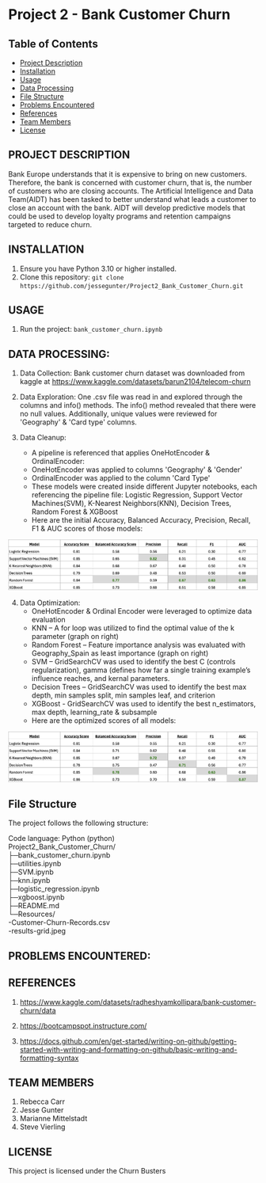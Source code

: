 # Project 2 - Bank Customer Churn   

## Table of Contents

- [Project Description](#project-description)
- [Installation](#installation)
- [Usage](#usage)
- [Data Processing](#data-processing)
- [File Structure](#file-structure)
- [Problems Encountered](#problems-encountered)
- [References](#references)
- [Team Members](#team-members)
- [License](#license)

## PROJECT DESCRIPTION   
 Bank Europe understands that it is expensive to bring on new customers.  Therefore, the bank is concerned with customer churn, that is, the number of customers who are closing accounts. The Artificial Intelligence and Data Team(AIDT) has been tasked to better understand what leads a customer to close an account with the bank. AIDT will develop predictive models that could be used to develop loyalty programs and retention campaigns targeted to reduce churn.   

## INSTALLATION   

1. Ensure you have Python 3.10 or higher installed.   
2. Clone this repository: `git clone https://github.com/jessegunter/Project2_Bank_Customer_Churn.git`   

## USAGE   

1. Run the project: `bank_customer_churn.ipynb`   

## DATA PROCESSING:   

1. Data Collection: Bank customer churn dataset was downloaded from kaggle at https://www.kaggle.com/datasets/barun2104/telecom-churn    

2. Data Exploration: One .csv file was read in and explored through the columns and info() methods.  The info() method revealed that there were no null values.  Additionally, unique values were reviewed for 'Geography' & 'Card type' columns.    

3. Data Cleanup:   
    - A pipeline is referenced that applies OneHotEncoder & OrdinalEncoder:   
	- OneHotEncoder was applied to columns 'Geography' & 'Gender'   
	- OrdinalEncoder was applied to the column 'Card Type'   
    - These models were created inside different Jupyter notebooks, each referencing the pipeline file: Logistic Regression, Support Vector Machines(SVM),  K-Nearest Neighbors(KNN), Decision Trees, Random Forest & XGBoost   
    - Here are the initial Accuracy, Balanced Accuracy, Precision, Recall, F1 & AUC scores of those models:   

<p align="center">
  <img src="/Resources/Results1.png" />
</p>

4. Data Optimization:   
    - OneHotEncoder & Ordinal Encoder were leveraged to optimize data evaluation   
    - KNN – A for loop was utilized to find the optimal value of the k parameter (graph on right)   
    - Random Forest – Feature importance analysis was evaluated with Geography_Spain as least importance (graph on right)   
    - SVM – GridSearchCV was used to identify the best C (controls regularization), gamma (defines how far a single training example’s influence reaches, and kernal parameters.    
    - Decision Trees – GridSearchCV was used to identify the best max depth, min samples split, min samples leaf, and criterion    
    - XGBoost -  GridSearchCV was used to identify the best n_estimators, max depth, learning_rate & subsample 
    - Here are the optimized scores of all models:   

<p align="center">
  <img src="/Resources/Results2.png" />
</p>

## File Structure

The project follows the following structure:

Code language: Python (python)   
Project2_Bank_Customer_Churn/   
├─bank_customer_churn.ipynb   
├─utilities.ipynb   
├─SVM.ipynb   
├─knn.ipynb   
├─logistic_regression.ipynb   
├─xgboost.ipynb   
├─README.md   
└─Resources/   
  -Customer-Churn-Records.csv   
  -results-grid.jpeg   

## PROBLEMS ENCOUNTERED:   


## REFERENCES   
1. https://www.kaggle.com/datasets/radheshyamkollipara/bank-customer-churn/data    

2. https://bootcampspot.instructure.com/   

3. https://docs.github.com/en/get-started/writing-on-github/getting-started-with-writing-and-formatting-on-github/basic-writing-and-formatting-syntax   

## TEAM MEMBERS   
1. Rebecca Carr   
2. Jesse Gunter   
3. Marianne Mittelstadt   
4. Steve Vierling   

## LICENSE   
This project is licensed under the Churn Busters      

